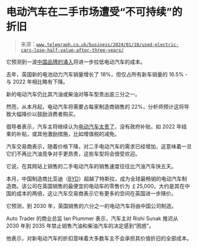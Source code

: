 <!--yml

类别：未分类

日期：2024-05-27 14:54:16

-->

# 电动汽车在二手市场遭受“不可持续”的折旧

> 来源：[`www.telegraph.co.uk/business/2024/01/18/used-electric-cars-lose-half-value-after-three-years/`](https://www.telegraph.co.uk/business/2024/01/18/used-electric-cars-lose-half-value-after-three-years/)

它预测到一波[中国品牌的涌入](https://www.telegraph.co.uk/business/2024/01/14/chinese-electric-car-invasion-shipping-crunch/)将进一步拉低电动汽车的成本。

去年，英国新的电池动力汽车销量增长了 18%，但仅占所有新车销量的 16.5% - 与 2022 年相比略有下降。

新的电动汽车仍比其汽油或柴油对等车型贵出逾三分之一。

然而，从本月起，电动汽车将需要占每家制造商销售的 22%，分析师预计这将导致大幅降价以鼓励消费者购买。

倡导者表示，汽车主将继续认为[电动汽车太贵了](https://www.telegraph.co.uk/money/bills/cars/electric-car-drivers-face-500-hit-insurance-tax-bills-rise/)，没有政府补贴，如 2022 年结束的补贴，或其他激励措施，比如增值税的减免。

汽车交易商表示，随着价格下降，对二手电动汽车的需求已经增加，这意味着一旦它们不再比汽油竞争对手更昂贵，这些车型将会很受欢迎。

它说，在其网站上销售的二手电动汽车的销售速度往往比汽油汽车快五天。

本月，中国制造商比亚迪（[BYD](https://www.telegraph.co.uk/business/2024/01/02/chinese-car-giant-byd-overtakes-tesla-best-selling-ev-maker/)）超越了特斯拉，成为全球最畅销的电动汽车制造商。该公司在英国销售的最便宜的电动车的零售价为 ￡25,000，大约是其在中国的成本的两倍，这让汽车交易商表示它有更多的空间在英国进一步降价。

它预测，到 2030 年，英国销售的六分之一的电动汽车将由中国公司制造。

Auto Trader 的商业总监 Ian Plummer 表示，汽车主对 Rishi Sunak 推迟从 2030 年到 2035 年禁止销售汽油和柴油汽车的决定感到“困惑”。

他表示，对新电动汽车的折扣意味着大多数车主不会承担其价值折旧的全部成本。
